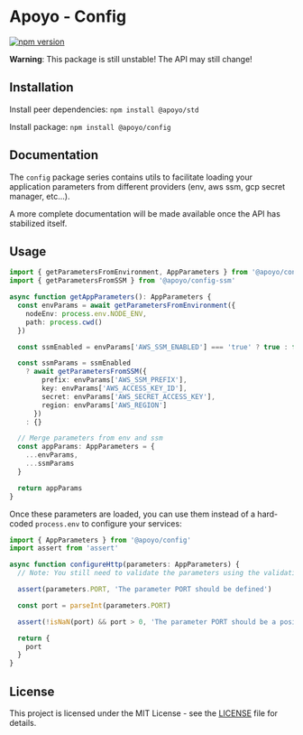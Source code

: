 # Apoyo - Config

[![npm version](https://badgen.net/npm/v/@apoyo/config)](https://www.npmjs.com/package/@apoyo/config)

**Warning**: This package is still unstable! The API may still change!

## Installation

Install peer dependencies:
`npm install @apoyo/std`

Install package:
`npm install @apoyo/config`

## Documentation

The `config` package series contains utils to facilitate loading your application parameters from different providers (env, aws ssm, gcp secret manager, etc...).

A more complete documentation will be made available once the API has stabilized itself.

## Usage

```ts
import { getParametersFromEnvironment, AppParameters } from '@apoyo/config'
import { getParametersFromSSM } from '@apoyo/config-ssm'

async function getAppParameters(): AppParameters {
  const envParams = await getParametersFromEnvironment({
    nodeEnv: process.env.NODE_ENV,
    path: process.cwd()
  })

  const ssmEnabled = envParams['AWS_SSM_ENABLED'] === 'true' ? true : false

  const ssmParams = ssmEnabled
    ? await getParametersFromSSM({
        prefix: envParams['AWS_SSM_PREFIX'],
        key: envParams['AWS_ACCESS_KEY_ID'],
        secret: envParams['AWS_SECRET_ACCESS_KEY'],
        region: envParams['AWS_REGION']
      })
    : {}

  // Merge parameters from env and ssm
  const appParams: AppParameters = {
    ...envParams,
    ...ssmParams
  }

  return appParams
}
```

Once these parameters are loaded, you can use them instead of a hard-coded `process.env` to configure your services:

```ts
import { AppParameters } from '@apoyo/config'
import assert from 'assert'

async function configureHttp(parameters: AppParameters) {
  // Note: You still need to validate the parameters using the validation library of your choice.

  assert(parameters.PORT, 'The parameter PORT should be defined')

  const port = parseInt(parameters.PORT)

  assert(!isNaN(port) && port > 0, 'The parameter PORT should be a positive integer')

  return {
    port
  }
}
```

## License

This project is licensed under the MIT License - see the [LICENSE](LICENSE) file for details.
